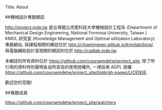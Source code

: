 Title: About

##機械設計專題網誌

<http://project.mde.tw> 是台灣國立虎尾科技大學機械設計工程系 (Department of Mechanical Design Engineering, National Formosa University, Taiwan ) KMOL 研究室 (Knowledge Management and Optimal utilization Laboratory) 專題網站, 與課程相關的網誌位於 <http://chiamingyen.github.io/kmolab/blog/>. 與電腦輔助設計室相關的網誌則位於 <http://cadlab.mde.tw>.

本網誌的所有資料位於 <https://github.com/coursemdetw/project_site>, 除了所引用的資料特別聲明各自所宣告的使用授權外, 一律採用 AGPL 授權 <https://github.com/coursemdetw/project_site/blob/gh-pages/LICENSE>.

歡迎您的蒞臨!

##專題成員

<https://github.com/coursemdetw/project_site/watchers>





